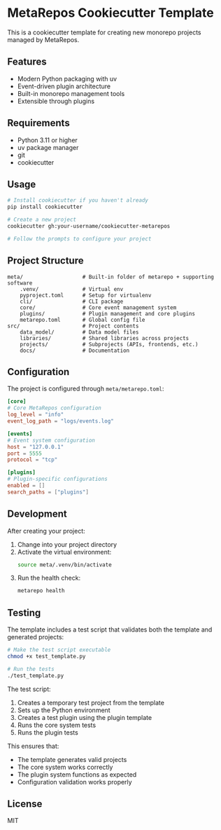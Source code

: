 # MetaRepos Cookiecutter Template

This is a cookiecutter template for creating new monorepo projects managed by MetaRepos.

## Features

- Modern Python packaging with uv
- Event-driven plugin architecture
- Built-in monorepo management tools
- Extensible through plugins

## Requirements

- Python 3.11 or higher
- uv package manager
- git
- cookiecutter

## Usage

```bash
# Install cookiecutter if you haven't already
pip install cookiecutter

# Create a new project
cookiecutter gh:your-username/cookiecutter-metarepos

# Follow the prompts to configure your project
```

## Project Structure

```
meta/                   # Built-in folder of metarepo + supporting software
    .venv/              # Virtual env
    pyproject.toml      # Setup for virtualenv
    cli/                # CLI package
    core/               # Core event management system
    plugins/            # Plugin management and core plugins
    metarepo.toml       # Global config file
src/                    # Project contents
    data_model/         # Data model files
    libraries/          # Shared libraries across projects
    projects/           # Subprojects (APIs, frontends, etc.)
    docs/               # Documentation
```

## Configuration

The project is configured through `meta/metarepo.toml`:

```toml
[core]
# Core MetaRepos configuration
log_level = "info"
event_log_path = "logs/events.log"

[events]
# Event system configuration
host = "127.0.0.1"
port = 5555
protocol = "tcp"

[plugins]
# Plugin-specific configurations
enabled = []
search_paths = ["plugins"]
```

## Development

After creating your project:

1. Change into your project directory
2. Activate the virtual environment:
   ```bash
   source meta/.venv/bin/activate
   ```
3. Run the health check:
   ```bash
   metarepo health
   ```

## Testing

The template includes a test script that validates both the template and generated projects:

```bash
# Make the test script executable
chmod +x test_template.py

# Run the tests
./test_template.py
```

The test script:
1. Creates a temporary test project from the template
2. Sets up the Python environment
3. Creates a test plugin using the plugin template
4. Runs the core system tests
5. Runs the plugin tests

This ensures that:
- The template generates valid projects
- The core system works correctly
- The plugin system functions as expected
- Configuration validation works properly

## License

MIT